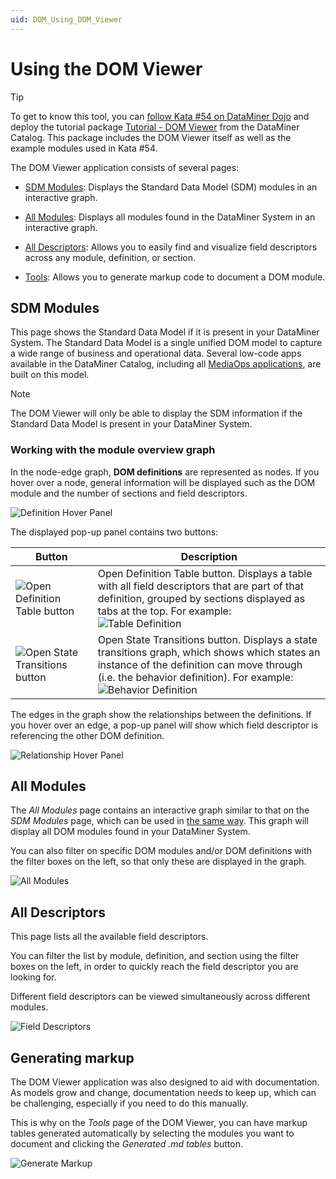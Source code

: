 ```yaml
---
uid: DOM_Using_DOM_Viewer
---
```


# Using the DOM Viewer

> [!TIP]
> To get to know this tool, you can [follow Kata #54 on DataMiner Dojo](https://community.dataminer.services/courses/kata-54/) and deploy the tutorial package [Tutorial - DOM Viewer](https://catalog.dataminer.services/details/fea99fc7-63fc-40da-85fb-db1ca914986a) from the DataMiner Catalog. This package includes the DOM Viewer itself as well as the example modules used in Kata #54.

The DOM Viewer application consists of several pages:

- [SDM Modules](#sdm-modules): Displays the Standard Data Model (SDM) modules in an interactive graph.

- [All Modules](#all-modules): Displays all modules found in the DataMiner System in an interactive graph.

- [All Descriptors](#all-descriptors): Allows you to easily find and visualize field descriptors across any module, definition, or section.

- [Tools](#generating-markup): Allows you to generate markup code to document a DOM module.

## SDM Modules

This page shows the Standard Data Model if it is present in your DataMiner System. The Standard Data Model is a single unified DOM model to capture a wide range of business and operational data. Several low-code apps available in the DataMiner Catalog, including all [MediaOps applications](xref:MediaOps), are built on this model.

> [!NOTE]
> The DOM Viewer will only be able to display the SDM information if the Standard Data Model is present in your DataMiner System.

### Working with the module overview graph

In the node-edge graph, **DOM definitions** are represented as nodes. If you hover over a node, general information will be displayed such as the DOM module and the number of sections and field descriptors.

![Definition Hover Panel](~/solutions/images/DOM_Viewer_Definition_Hover_Menu.png)

The displayed pop-up panel contains two buttons:

| Button | Description |
|--|--|
| ![Open Definition Table button](~/solutions/images/DOM_Viewer_Open_Definition_Table.png) | Open Definition Table button. Displays a table with all field descriptors that are part of that definition, grouped by sections displayed as tabs at the top. For example:<br> ![Table Definition](~/solutions/images/DOM_Viewer_Definition_Table_Definition.png) |
| ![Open State Transitions button](~/solutions/images/DOM_Viewer_Open_State_Transitions.png) | Open State Transitions button. Displays a state transitions graph, which shows which states an instance of the definition can move through (i.e. the behavior definition). For example:<br> ![Behavior Definition](~/solutions/images/DOM_Viewer_Definition_Behavior_Definition.png) |

The edges in the graph show the relationships between the definitions. If you hover over an edge, a pop-up panel will show which field descriptor is referencing the other DOM definition.

![Relationship Hover Panel](~/solutions/images/DOM_Viewer_Definition_Relationship_Hover_Menu.png)

## All Modules

The *All Modules* page contains an interactive graph similar to that on the *SDM Modules* page, which can be used in [the same way](#working-with-the-module-overview-graph). This graph will display all DOM modules found in your DataMiner System.

You can also filter on specific DOM modules and/or DOM definitions with the filter boxes on the left, so that only these are displayed in the graph.

![All Modules](~/solutions/images/DOM_Viewer_All_Modules.png)

## All Descriptors

This page lists all the available field descriptors.

You can filter the list by module, definition, and section using the filter boxes on the left, in order to quickly reach the field descriptor you are looking for.

Different field descriptors can be viewed simultaneously across different modules.

![Field Descriptors](~/solutions/images/DOM_Viewer_Field_Descriptors.png)

## Generating markup

The DOM Viewer application was also designed to aid with documentation. As models grow and change, documentation needs to keep up, which can be challenging, especially if you need to do this manually.

This is why on the *Tools* page of the DOM Viewer, you can have markup tables generated automatically by selecting the modules you want to document and clicking the *Generated .md tables* button.

![Generate Markup](~/solutions/images/DOM_Viewer_Markup.png)
